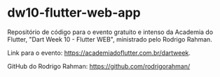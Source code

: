 # dw10-flutter-web-app
Repositório de código para o evento gratuito e intenso da Academia do Flutter, "Dart Week 10 - Flutter WEB", ministrado pelo Rodrigo Rahman. 

Link para o evento: https://academiadoflutter.com.br/dartweek. 

GitHub do Rodrigo Rahman: https://github.com/rodrigorahman/
